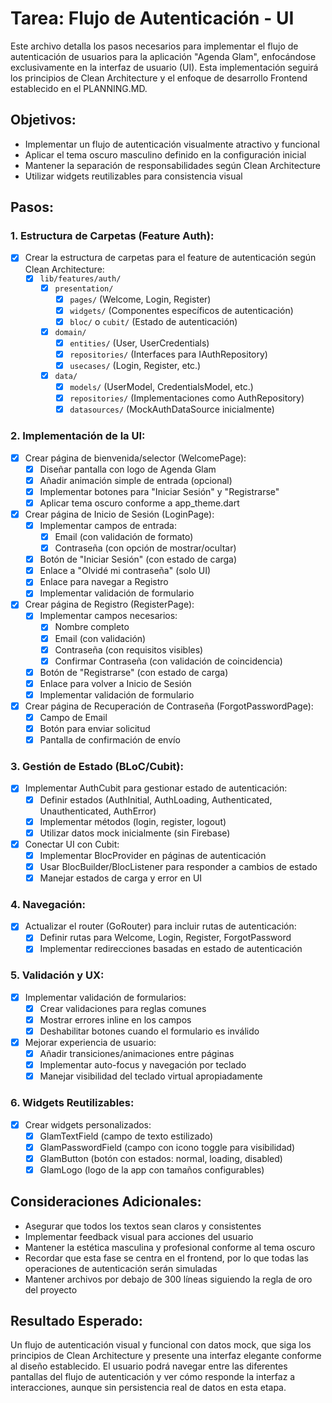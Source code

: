 # Tarea: Flujo de Autenticación - UI

Este archivo detalla los pasos necesarios para implementar el flujo de autenticación de usuarios para la aplicación "Agenda Glam", enfocándose exclusivamente en la interfaz de usuario (UI). Esta implementación seguirá los principios de Clean Architecture y el enfoque de desarrollo Frontend establecido en el PLANNING.MD.

## Objetivos:

- Implementar un flujo de autenticación visualmente atractivo y funcional
- Aplicar el tema oscuro masculino definido en la configuración inicial
- Mantener la separación de responsabilidades según Clean Architecture
- Utilizar widgets reutilizables para consistencia visual

## Pasos:

### 1. Estructura de Carpetas (Feature Auth):

- [X] Crear la estructura de carpetas para el feature de autenticación según Clean Architecture:
  - [X] `lib/features/auth/`
    - [X] `presentation/`
      - [X] `pages/` (Welcome, Login, Register)
      - [X] `widgets/` (Componentes específicos de autenticación)
      - [X] `bloc/` o `cubit/` (Estado de autenticación)
    - [X] `domain/`
      - [X] `entities/` (User, UserCredentials)
      - [X] `repositories/` (Interfaces para IAuthRepository)
      - [X] `usecases/` (Login, Register, etc.)
    - [X] `data/`
      - [X] `models/` (UserModel, CredentialsModel, etc.)
      - [X] `repositories/` (Implementaciones como AuthRepository)
      - [X] `datasources/` (MockAuthDataSource inicialmente)

### 2. Implementación de la UI:

- [X] Crear página de bienvenida/selector (WelcomePage):
  - [X] Diseñar pantalla con logo de Agenda Glam
  - [X] Añadir animación simple de entrada (opcional)
  - [X] Implementar botones para "Iniciar Sesión" y "Registrarse"
  - [X] Aplicar tema oscuro conforme a app_theme.dart

- [X] Crear página de Inicio de Sesión (LoginPage):
  - [X] Implementar campos de entrada:
    - [X] Email (con validación de formato)
    - [X] Contraseña (con opción de mostrar/ocultar)
  - [X] Botón de "Iniciar Sesión" (con estado de carga)
  - [X] Enlace a "Olvidé mi contraseña" (solo UI)
  - [X] Enlace para navegar a Registro
  - [X] Implementar validación de formulario

- [X] Crear página de Registro (RegisterPage):
  - [X] Implementar campos necesarios:
    - [X] Nombre completo
    - [X] Email (con validación)
    - [X] Contraseña (con requisitos visibles)
    - [X] Confirmar Contraseña (con validación de coincidencia)
  - [X] Botón de "Registrarse" (con estado de carga)
  - [X] Enlace para volver a Inicio de Sesión
  - [X] Implementar validación de formulario

- [X] Crear página de Recuperación de Contraseña (ForgotPasswordPage):
  - [X] Campo de Email
  - [X] Botón para enviar solicitud
  - [X] Pantalla de confirmación de envío

### 3. Gestión de Estado (BLoC/Cubit):

- [X] Implementar AuthCubit para gestionar estado de autenticación:
  - [X] Definir estados (AuthInitial, AuthLoading, Authenticated, Unauthenticated, AuthError)
  - [X] Implementar métodos (login, register, logout)
  - [X] Utilizar datos mock inicialmente (sin Firebase)

- [X] Conectar UI con Cubit:
  - [X] Implementar BlocProvider en páginas de autenticación
  - [X] Usar BlocBuilder/BlocListener para responder a cambios de estado
  - [X] Manejar estados de carga y error en UI

### 4. Navegación:

- [X] Actualizar el router (GoRouter) para incluir rutas de autenticación:
  - [X] Definir rutas para Welcome, Login, Register, ForgotPassword
  - [X] Implementar redirecciones basadas en estado de autenticación

### 5. Validación y UX:

- [X] Implementar validación de formularios:
  - [X] Crear validaciones para reglas comunes
  - [X] Mostrar errores inline en los campos
  - [X] Deshabilitar botones cuando el formulario es inválido

- [X] Mejorar experiencia de usuario:
  - [X] Añadir transiciones/animaciones entre páginas
  - [X] Implementar auto-focus y navegación por teclado
  - [X] Manejar visibilidad del teclado virtual apropiadamente

### 6. Widgets Reutilizables:

- [X] Crear widgets personalizados:
  - [X] GlamTextField (campo de texto estilizado)
  - [X] GlamPasswordField (campo con icono toggle para visibilidad)
  - [X] GlamButton (botón con estados: normal, loading, disabled)
  - [X] GlamLogo (logo de la app con tamaños configurables)

## Consideraciones Adicionales:

- Asegurar que todos los textos sean claros y consistentes
- Implementar feedback visual para acciones del usuario
- Mantener la estética masculina y profesional conforme al tema oscuro
- Recordar que esta fase se centra en el frontend, por lo que todas las operaciones de autenticación serán simuladas
- Mantener archivos por debajo de 300 líneas siguiendo la regla de oro del proyecto

## Resultado Esperado:

Un flujo de autenticación visual y funcional con datos mock, que siga los principios de Clean Architecture y presente una interfaz elegante conforme al diseño establecido. El usuario podrá navegar entre las diferentes pantallas del flujo de autenticación y ver cómo responde la interfaz a interacciones, aunque sin persistencia real de datos en esta etapa.
